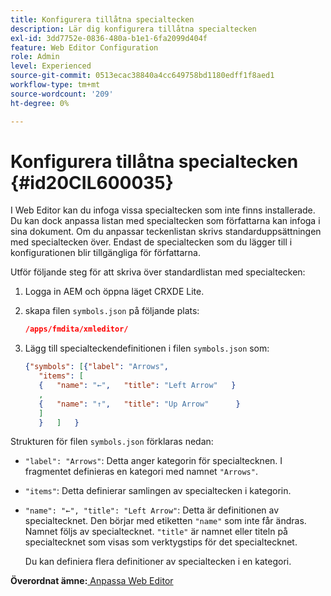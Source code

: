 ```yaml
---
title: Konfigurera tillåtna specialtecken
description: Lär dig konfigurera tillåtna specialtecken
exl-id: 3dd7752e-0836-480a-b1e1-6fa2099d404f
feature: Web Editor Configuration
role: Admin
level: Experienced
source-git-commit: 0513ecac38840a4cc649758bd1180edff1f8aed1
workflow-type: tm+mt
source-wordcount: '209'
ht-degree: 0%

---
```


# Konfigurera tillåtna specialtecken {#id20CIL600035}

I Web Editor kan du infoga vissa specialtecken som inte finns installerade. Du kan dock anpassa listan med specialtecken som författarna kan infoga i sina dokument. Om du anpassar teckenlistan skrivs standarduppsättningen med specialtecken över. Endast de specialtecken som du lägger till i konfigurationen blir tillgängliga för författarna.

Utför följande steg för att skriva över standardlistan med specialtecken:

1. Logga in AEM och öppna läget CRXDE Lite.

1. skapa filen `symbols.json` på följande plats:

   ```json
   /apps/fmdita/xmleditor/
   ```

1. Lägg till specialteckendefinitionen i filen `symbols.json` som:

   ```json
   {"symbols": [{"label": "Arrows",
      "items": [
      {   "name": "←",   "title": "Left Arrow"   } 
      ,   
      {   "name": "↑",   "title": "Up Arrow"      } 
      ]   
      }   ]   }
   ```


Strukturen för filen `symbols.json` förklaras nedan:

- `"label": "Arrows"`: Detta anger kategorin för specialtecknen. I fragmentet definieras en kategori med namnet `"Arrows"`.
- `"items"`: Detta definierar samlingen av specialtecken i kategorin.
- `"name": "←", "title": "Left Arrow"`: Detta är definitionen av specialtecknet. Den börjar med etiketten `"name"` som inte får ändras. Namnet följs av specialtecknet. `"title"` är namnet eller titeln på specialtecknet som visas som verktygstips för det specialtecknet.

  Du kan definiera flera definitioner av specialtecken i en kategori.


**Överordnat ämne:**[ Anpassa Web Editor](conf-web-editor.md)
